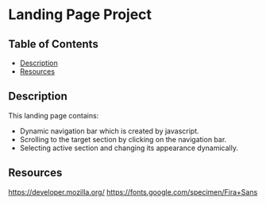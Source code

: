 # Landing Page Project

## Table of Contents

* [Description](#description)
* [Resources](#resources)

## Description

This landing page contains:
- Dynamic navigation bar which is created by javascript.
- Scrolling to the target section by clicking on the navigation bar.
- Selecting active section and changing its appearance dynamically.

## Resources

https://developer.mozilla.org/
https://fonts.google.com/specimen/Fira+Sans

